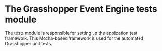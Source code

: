 # The Grasshopper Event Engine tests module

The tests module is responsible for setting up the application test framework.
This Mocha-based framework is used for the automated Grasshopper unit tests.
